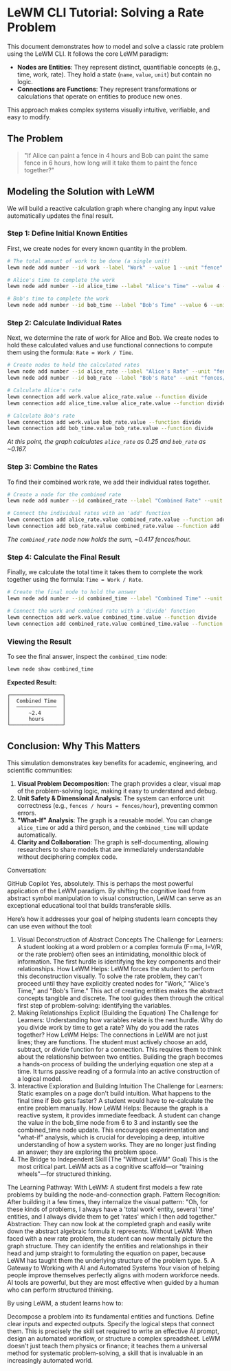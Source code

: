 # LeWM CLI Tutorial: Solving a Rate Problem

This document demonstrates how to model and solve a classic rate problem using the LeWM CLI. It follows the core LeWM paradigm:
*   **Nodes are Entities**: They represent distinct, quantifiable concepts (e.g., time, work, rate). They hold a state (`name`, `value`, `unit`) but contain no logic.
*   **Connections are Functions**: They represent transformations or calculations that operate on entities to produce new ones.

This approach makes complex systems visually intuitive, verifiable, and easy to modify.

## The Problem

> "If Alice can paint a fence in 4 hours and Bob can paint the same fence in 6 hours, how long will it take them to paint the fence together?"

## Modeling the Solution with LeWM

We will build a reactive calculation graph where changing any input value automatically updates the final result.

### Step 1: Define Initial Known Entities

First, we create nodes for every known quantity in the problem.

```bash
# The total amount of work to be done (a single unit)
lewm node add number --id work --label "Work" --value 1 --unit "fence"

# Alice's time to complete the work
lewm node add number --id alice_time --label "Alice's Time" --value 4 --unit "hours"

# Bob's time to complete the work
lewm node add number --id bob_time --label "Bob's Time" --value 6 --unit "hours"
```

### Step 2: Calculate Individual Rates

Next, we determine the rate of work for Alice and Bob. We create nodes to hold these calculated values and use functional connections to compute them using the formula: `Rate = Work / Time`.

```bash
# Create nodes to hold the calculated rates
lewm node add number --id alice_rate --label "Alice's Rate" --unit "fences/hour"
lewm node add number --id bob_rate --label "Bob's Rate" --unit "fences/hour"

# Calculate Alice's rate
lewm connection add work.value alice_rate.value --function divide
lewm connection add alice_time.value alice_rate.value --function divide

# Calculate Bob's rate
lewm connection add work.value bob_rate.value --function divide
lewm connection add bob_time.value bob_rate.value --function divide
```
*At this point, the graph calculates `alice_rate` as 0.25 and `bob_rate` as ~0.167.*

### Step 3: Combine the Rates

To find their combined work rate, we add their individual rates together.

```bash
# Create a node for the combined rate
lewm node add number --id combined_rate --label "Combined Rate" --unit "fences/hour"

# Connect the individual rates with an 'add' function
lewm connection add alice_rate.value combined_rate.value --function add
lewm connection add bob_rate.value combined_rate.value --function add
```
*The `combined_rate` node now holds the sum, ~0.417 fences/hour.*

### Step 4: Calculate the Final Result

Finally, we calculate the total time it takes them to complete the work together using the formula: `Time = Work / Rate`.

```bash
# Create the final node to hold the answer
lewm node add number --id combined_time --label "Combined Time" --unit "hours"

# Connect the work and combined rate with a 'divide' function
lewm connection add work.value combined_time.value --function divide
lewm connection add combined_rate.value combined_time.value --function divide
```

### Viewing the Result

To see the final answer, inspect the `combined_time` node:

```bash
lewm node show combined_time
```

**Expected Result:**
```
┌─────────────────┐
│  Combined Time  │
│  ─────────────  │
│      ~2.4       │
│      hours      │
└─────────────────┘
```

## Conclusion: Why This Matters

This simulation demonstrates key benefits for academic, engineering, and scientific communities:

1.  **Visual Problem Decomposition**: The graph provides a clear, visual map of the problem-solving logic, making it easy to understand and debug.
2.  **Unit Safety & Dimensional Analysis**: The system can enforce unit correctness (e.g., `fences / hours = fences/hour`), preventing common errors.
3.  **"What-If" Analysis**: The graph is a reusable model. You can change `alice_time` or add a third person, and the `combined_time` will update automatically.
4.  **Clarity and Collaboration**: The graph is self-documenting, allowing researchers to share models that are immediately understandable without deciphering complex code.

Conversation: 

GitHub Copilot
Yes, absolutely. This is perhaps the most powerful application of the LeWM paradigm. By shifting the cognitive load from abstract symbol manipulation to visual construction, LeWM can serve as an exceptional educational tool that builds transferable skills.

Here’s how it addresses your goal of helping students learn concepts they can use even without the tool:

1. Visual Deconstruction of Abstract Concepts
The Challenge for Learners: A student looking at a word problem or a complex formula (F=ma, I=V/R, or the rate problem) often sees an intimidating, monolithic block of information. The first hurdle is identifying the key components and their relationships.
How LeWM Helps: LeWM forces the student to perform this deconstruction visually. To solve the rate problem, they can't proceed until they have explicitly created nodes for "Work," "Alice's Time," and "Bob's Time." This act of creating entities makes the abstract concepts tangible and discrete. The tool guides them through the critical first step of problem-solving: identifying the variables.
2. Making Relationships Explicit (Building the Equation)
The Challenge for Learners: Understanding how variables relate is the next hurdle. Why do you divide work by time to get a rate? Why do you add the rates together?
How LeWM Helps: The connections in LeWM are not just lines; they are functions. The student must actively choose an add, subtract, or divide function for a connection. This requires them to think about the relationship between two entities. Building the graph becomes a hands-on process of building the underlying equation one step at a time. It turns passive reading of a formula into an active construction of a logical model.
3. Interactive Exploration and Building Intuition
The Challenge for Learners: Static examples on a page don't build intuition. What happens to the final time if Bob gets faster? A student would have to re-calculate the entire problem manually.
How LeWM Helps: Because the graph is a reactive system, it provides immediate feedback. A student can change the value in the bob_time node from 6 to 3 and instantly see the combined_time node update. This encourages experimentation and "what-if" analysis, which is crucial for developing a deep, intuitive understanding of how a system works. They are no longer just finding an answer; they are exploring the problem space.
4. The Bridge to Independent Skill (The "Without LeWM" Goal)
This is the most critical part. LeWM acts as a cognitive scaffold—or "training wheels"—for structured thinking.

The Learning Pathway:
With LeWM: A student first models a few rate problems by building the node-and-connection graph.
Pattern Recognition: After building it a few times, they internalize the visual pattern: "Oh, for these kinds of problems, I always have a 'total work' entity, several 'time' entities, and I always divide them to get 'rates' which I then add together."
Abstraction: They can now look at the completed graph and easily write down the abstract algebraic formula it represents.
Without LeWM: When faced with a new rate problem, the student can now mentally picture the graph structure. They can identify the entities and relationships in their head and jump straight to formulating the equation on paper, because LeWM has taught them the underlying structure of the problem type.
5. A Gateway to Working with AI and Automated Systems
Your vision of helping people improve themselves perfectly aligns with modern workforce needs. AI tools are powerful, but they are most effective when guided by a human who can perform structured thinking.

By using LeWM, a student learns how to:

Decompose a problem into its fundamental entities and functions.
Define clear inputs and expected outputs.
Specify the logical steps that connect them.
This is precisely the skill set required to write an effective AI prompt, design an automated workflow, or structure a complex spreadsheet. LeWM doesn't just teach them physics or finance; it teaches them a universal method for systematic problem-solving, a skill that is invaluable in an increasingly automated world.

